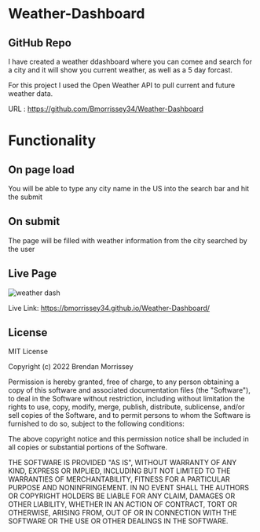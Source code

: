 # Weather-Dashboard

## GitHub Repo
I have created a weather ddashboard where you can comee and search for a city and it will show you current weather, as well as a 5 day forcast.

For this project I used the Open Weather API to pull current and future weather data.

URL : https://github.com/Bmorrissey34/Weather-Dashboard

# Functionality

## On page load
You will be able to type any city name in the US into the search bar and hit the submit

## On submit
The page will be filled with weather information from the city searched by the user

## Live Page
![weather dash](https://user-images.githubusercontent.com/88950762/147856481-3f6b0458-94c5-4805-9b05-f96e057675fb.png)

Live Link: https://bmorrissey34.github.io/Weather-Dashboard/

## License 

MIT License

Copyright (c) 2022 Brendan Morrissey

Permission is hereby granted, free of charge, to any person obtaining a copy
of this software and associated documentation files (the "Software"), to deal
in the Software without restriction, including without limitation the rights
to use, copy, modify, merge, publish, distribute, sublicense, and/or sell
copies of the Software, and to permit persons to whom the Software is
furnished to do so, subject to the following conditions:

The above copyright notice and this permission notice shall be included in all
copies or substantial portions of the Software.

THE SOFTWARE IS PROVIDED "AS IS", WITHOUT WARRANTY OF ANY KIND, EXPRESS OR
IMPLIED, INCLUDING BUT NOT LIMITED TO THE WARRANTIES OF MERCHANTABILITY,
FITNESS FOR A PARTICULAR PURPOSE AND NONINFRINGEMENT. IN NO EVENT SHALL THE
AUTHORS OR COPYRIGHT HOLDERS BE LIABLE FOR ANY CLAIM, DAMAGES OR OTHER
LIABILITY, WHETHER IN AN ACTION OF CONTRACT, TORT OR OTHERWISE, ARISING FROM,
OUT OF OR IN CONNECTION WITH THE SOFTWARE OR THE USE OR OTHER DEALINGS IN THE
SOFTWARE.



